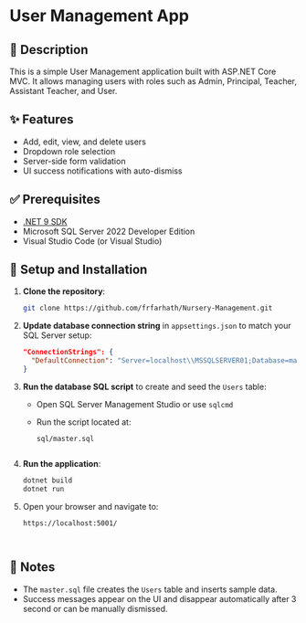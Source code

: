 
# User Management App

## 📘 Description
This is a simple User Management application built with ASP.NET Core MVC. It allows managing users with roles such as Admin, Principal, Teacher, Assistant Teacher, and User.

## ✨ Features
- Add, edit, view, and delete users
- Dropdown role selection
- Server-side form validation
- UI success notifications with auto-dismiss

## ✅ Prerequisites
- [.NET 9 SDK](https://dotnet.microsoft.com/en-us/download/dotnet/9.0)
- Microsoft SQL Server 2022 Developer Edition
- Visual Studio Code (or Visual Studio)

## 🚀 Setup and Installation

1. **Clone the repository**:
   ```bash
   git clone https://github.com/frfarhath/Nursery-Management.git


2. **Update database connection string** in `appsettings.json` to match your SQL Server setup:

   ```json
   "ConnectionStrings": {
     "DefaultConnection": "Server=localhost\\MSSQLSERVER01;Database=master;Trusted_Connection=True;TrustServerCertificate=True;"
   }


3. **Run the database SQL script** to create and seed the `Users` table:

   * Open SQL Server Management Studio or use `sqlcmd`
   * Run the script located at:

     ```
     sql/master.sql


4. **Run the application**:

   ```bash
   dotnet build
   dotnet run


5. Open your browser and navigate to:

   ```
   https://localhost:5001/



## 📝 Notes

* The `master.sql` file creates the `Users` table and inserts sample data.
* Success messages appear on the UI and disappear automatically after 3 second or can be manually dismissed.

